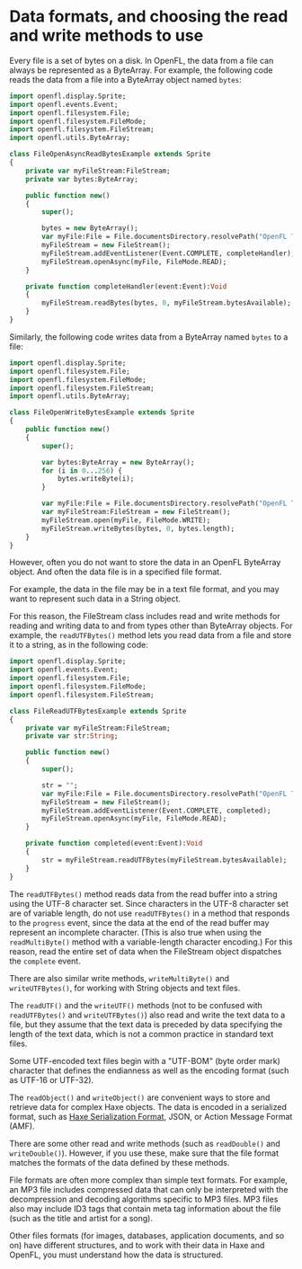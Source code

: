# Data formats, and choosing the read and write methods to use

Every file is a set of bytes on a disk. In OpenFL, the data from a file can
always be represented as a ByteArray. For example, the following code reads the
data from a file into a ByteArray object named `bytes`:

```haxe
import openfl.display.Sprite;
import openfl.events.Event;
import openfl.filesystem.File;
import openfl.filesystem.FileMode;
import openfl.filesystem.FileStream;
import openfl.utils.ByteArray;

class FileOpenAsyncReadBytesExample extends Sprite
{
    private var myFileStream:FileStream;
    private var bytes:ByteArray;

    public function new()
    {
        super();

        bytes = new ByteArray();
        var myFile:File = File.documentsDirectory.resolvePath("OpenFL Test/test.txt");
        myFileStream = new FileStream();
        myFileStream.addEventListener(Event.COMPLETE, completeHandler);
        myFileStream.openAsync(myFile, FileMode.READ);
    }

    private function completeHandler(event:Event):Void
    {
        myFileStream.readBytes(bytes, 0, myFileStream.bytesAvailable);
    }
}
```

Similarly, the following code writes data from a ByteArray named `bytes` to a
file:

```haxe
import openfl.display.Sprite;
import openfl.filesystem.File;
import openfl.filesystem.FileMode;
import openfl.filesystem.FileStream;
import openfl.utils.ByteArray;

class FileOpenWriteBytesExample extends Sprite
{
    public function new()
    {
        super();

        var bytes:ByteArray = new ByteArray();
        for (i in 0...256) {
            bytes.writeByte(i);
        }

        var myFile:File = File.documentsDirectory.resolvePath("OpenFL Test/test.txt");
        var myFileStream:FileStream = new FileStream();
        myFileStream.open(myFile, FileMode.WRITE);
        myFileStream.writeBytes(bytes, 0, bytes.length);
    }
}
```

However, often you do not want to store the data in an OpenFL ByteArray object.
And often the data file is in a specified file format.

For example, the data in the file may be in a text file format, and you may want
to represent such data in a String object.

For this reason, the FileStream class includes read and write methods for
reading and writing data to and from types other than ByteArray objects. For
example, the `readUTFBytes()` method lets you read data from a file and store it
to a string, as in the following code:

```haxe
import openfl.display.Sprite;
import openfl.events.Event;
import openfl.filesystem.File;
import openfl.filesystem.FileMode;
import openfl.filesystem.FileStream;

class FileReadUTFBytesExample extends Sprite
{
    private var myFileStream:FileStream;
    private var str:String;

    public function new()
    {
        super();

        str = "";
        var myFile:File = File.documentsDirectory.resolvePath("OpenFL Test/test.txt");
        myFileStream = new FileStream();
        myFileStream.addEventListener(Event.COMPLETE, completed);
        myFileStream.openAsync(myFile, FileMode.READ);
    }

    private function completed(event:Event):Void
    {
        str = myFileStream.readUTFBytes(myFileStream.bytesAvailable);
    }
}
```

The `readUTFBytes()` method reads data from the read buffer into a string using
the UTF-8 character set. Since characters in the UTF-8 character set are of
variable length, do not use `readUTFBytes()` in a method that responds to the
`progress` event, since the data at the end of the read buffer may represent an
incomplete character. (This is also true when using the `readMultiByte()` method
with a variable-length character encoding.) For this reason, read the entire set
of data when the FileStream object dispatches the `complete` event.

There are also similar write methods, `writeMultiByte()` and `writeUTFBytes()`,
for working with String objects and text files.

The `readUTF()` and the `writeUTF()` methods (not to be confused with
`readUTFBytes()` and `writeUTFBytes()`) also read and write the text data to a
file, but they assume that the text data is preceded by data specifying the
length of the text data, which is not a common practice in standard text files.

Some UTF-encoded text files begin with a "UTF-BOM" (byte order mark) character
that defines the endianness as well as the encoding format (such as UTF-16 or
UTF-32).

<!-- TODO: uncomment  when this content is adapted for OpenFL
For an example of reading and writing to a text file, see
[Example: Reading an XML file into an XML object](./example-reading-an-xml-file-into-an-xml-object.md).-->

The `readObject()` and `writeObject()` are convenient ways to store and retrieve
data for complex Haxe objects. The data is encoded in a serialized format, such
as [Haxe Serialization Format](https://haxe.org/manual/std-serialization.html),
JSON, or Action Message Format (AMF).

There are some other read and write methods (such as `readDouble()` and
`writeDouble()`). However, if you use these, make sure that the file format
matches the formats of the data defined by these methods.

File formats are often more complex than simple text formats. For example, an
MP3 file includes compressed data that can only be interpreted with the
decompression and decoding algorithms specific to MP3 files. MP3 files also may
include ID3 tags that contain meta tag information about the file (such as the
title and artist for a song).

<!-- TODO: uncomment when this content is adapted to OpenFL
There are multiple versions of the ID3 format, but
the simplest (ID3 version 1) is discussed in the
[Example: Reading and writing data with random access](./example-reading-and-writing-data-with-random-access.md)
section.-->

Other files formats (for images, databases, application documents, and so on)
have different structures, and to work with their data in Haxe and OpenFL, you
must understand how the data is structured.
